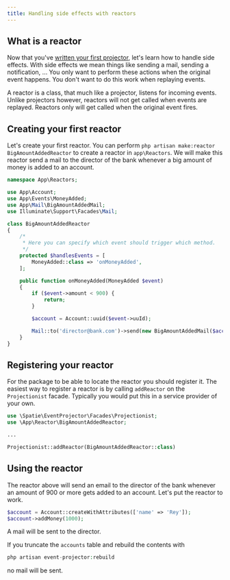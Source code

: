 ```yaml
---
title: Handling side effects with reactors
---
```


## What is a reactor

Now that you've [written your first projector](/laravel-event-projector/v1/basic-usage/writing-your-first-projector), let's learn how to handle side effects. With side effects we mean things like sending a mail, sending a notification, ... You only want to perform these actions when the original event happens. You don't want to do this work when replaying events.

A reactor is a class, that much like a projector, listens for incoming events. Unlike projectors however, reactors will not get called when events are replayed. Reactors only will get called when the original event fires.

## Creating your first reactor

Let's create your first reactor. You can perform `php artisan make:reactor BigAmountAddedReactor` to create a reactor in `app\Reactors`. We will make this reactor send a mail to the director of the bank whenever a big amount of money is added to an account.

```php
namespace App\Reactors;

use App\Account;
use App\Events\MoneyAdded;
use App\Mail\BigAmountAddedMail;
use Illuminate\Support\Facades\Mail;

class BigAmountAddedReactor
{
    /*
     * Here you can specify which event should trigger which method.
     */
    protected $handlesEvents = [
        MoneyAdded::class => 'onMoneyAdded',
    ];

    public function onMoneyAdded(MoneyAdded $event)
    {
        if ($event->amount < 900) {
            return;
        }

        $account = Account::uuid($event->uuId);

        Mail::to('director@bank.com')->send(new BigAmountAddedMail($account, $event->amount));
    }
}
```

## Registering your reactor

 For the package to be able to locate the reactor you should register it. The easiest way to register a reactor is by calling `addReactor` on the `Projectionist` facade. Typically you would put this in a service provider of your own.

```php
use \Spatie\EventProjector\Facades\Projectionist;
use \App\Reactor\BigAmountAddedReactor;

...

Projectionist::addReactor(BigAmountAddedReactor::class)
```

## Using the reactor

The reactor above will send an email to the director of the bank whenever an amount of 900 or more gets added to an account. Let's put the reactor to work.

```php
$account = Account::createWithAttributes(['name' => 'Rey']);
$account->addMoney(1000);
```

A mail will be sent to the director.

If you truncate the `accounts` table and rebuild the contents with

```php
php artisan event-projector:rebuild
```

no mail will be sent.
